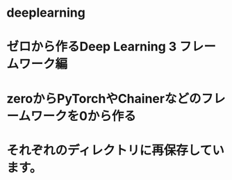 # deeplearning
# ゼロから作るDeep Learning 3 フレームワーク編
# zeroからPyTorchやChainerなどのフレームワークを0から作る

# それぞれのディレクトリに再保存しています。

